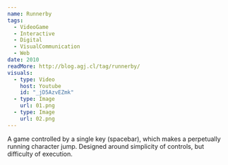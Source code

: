```yaml
---
name: Runnerby
tags:
  - VideoGame
  - Interactive
  - Digital
  - VisualCommunication
  - Web
date: 2010
readMore: http://blog.agj.cl/tag/runnerby/
visuals:
  - type: Video
    host: Youtube
    id: "_jD5AzvEZmk"
  - type: Image
    url: 01.png
  - type: Image
    url: 02.png
---
```


A game controlled by a single key (spacebar), which makes a perpetually running character jump.
Designed around simplicity of controls, but difficulty of execution.
